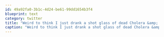```yaml
---
id: 49a92fa0-3b1c-4d24-be61-99dd1654b3f4
blueprint: text
category: twitter
title: "Weird to think I just drank a shot glass of dead Cholera &amp; Bacteria cultures. (Vaccine for travelling). Hopefully they didn't miss any!"
caption: "Weird to think I just drank a shot glass of dead Cholera &amp; Bacteria cultures. (Vaccine for travelling). Hopefully they didn't miss any!"
---
```

